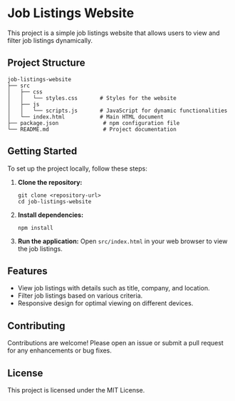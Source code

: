 # Job Listings Website

This project is a simple job listings website that allows users to view and filter job listings dynamically. 

## Project Structure

```
job-listings-website
├── src
│   ├── css
│   │   └── styles.css       # Styles for the website
│   ├── js
│   │   └── scripts.js       # JavaScript for dynamic functionalities
│   └── index.html           # Main HTML document
├── package.json              # npm configuration file
└── README.md                 # Project documentation
```

## Getting Started

To set up the project locally, follow these steps:

1. **Clone the repository:**
   ```
   git clone <repository-url>
   cd job-listings-website
   ```

2. **Install dependencies:**
   ```
   npm install
   ```

3. **Run the application:**
   Open `src/index.html` in your web browser to view the job listings.

## Features

- View job listings with details such as title, company, and location.
- Filter job listings based on various criteria.
- Responsive design for optimal viewing on different devices.

## Contributing

Contributions are welcome! Please open an issue or submit a pull request for any enhancements or bug fixes.

## License

This project is licensed under the MIT License.